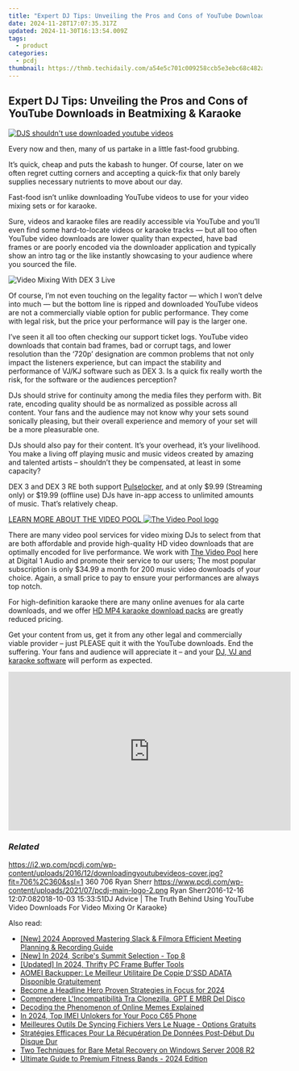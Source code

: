 ```yaml
---
title: "Expert DJ Tips: Unveiling the Pros and Cons of YouTube Downloads in Beatmixing & Karaoke"
date: 2024-11-28T17:07:35.317Z
updated: 2024-11-30T16:13:54.009Z
tags:
  - product
categories:
  - pcdj
thumbnail: https://thmb.techidaily.com/a54e5c701c009258ccb5e3ebc68c482a0352d900bfe7620286533aaa04ebdf62.png
---
```


## Expert DJ Tips: Unveiling the Pros and Cons of YouTube Downloads in Beatmixing & Karaoke

[![DJS shouldn't use downloaded youtube videos](https://i2.wp.com/pcdj.com/wp-content/uploads/2016/12/downloadingyoutubevideos-cover.jpg?resize=706%2C321&ssl=1)](https://i2.wp.com/pcdj.com/wp-content/uploads/2016/12/downloadingyoutubevideos-cover.jpg?fit=706%2C360&ssl=1 "DJS shouldn't use downloaded youtube videos")

Every now and then, many of us partake in a little fast-food grubbing.

It’s quick, cheap and puts the kabash to hunger. Of course, later on we often regret cutting corners and accepting a quick-fix that only barely supplies necessary nutrients to move about our day.

Fast-food isn’t unlike downloading YouTube videos to use for your video mixing sets or for karaoke.

Sure, videos and karaoke files are readily accessible via YouTube and you’ll even find some hard-to-locate videos or karaoke tracks — but all too often YouTube video downloads are lower quality than expected, have bad frames or are poorly encoded via the downloader application and typically show an intro tag or the like instantly showcasing to your audience where you sourced the file.

![Video Mixing With DEX 3 Live](https://i0.wp.com/pcdj.com/wp-content/uploads/2016/12/dex3videomixing.jpg?fit=450%2C309&ssl=1 "Video Mixing With DEX 3 Live")

Of course, I’m not even touching on the legality factor — which I won’t delve into much — but the bottom line is ripped and downloaded YouTube videos are not a commercially viable option for public performance. They come with legal risk, but the price your performance will pay is the larger one.

I’ve seen it all too often checking our support ticket logs. YouTube video downloads that contain bad frames, bad or corrupt tags, and lower resolution than the ‘720p’ designation are common problems that not only impact the listeners experience, but can impact the stability and performance of VJ/KJ software such as DEX 3\. Is a quick fix really worth the risk, for the software or the audiences perception?

DJs should strive for continuity among the media files they perform with. Bit rate, encoding quality should be as normalized as possible across all content. Your fans and the audience may not know why your sets sound sonically pleasing, but their overall experience and memory of your set will be a more pleasurable one.

DJs should also pay for their content. It’s your overhead, it’s your livelihood. You make a living off playing music and music videos created by amazing and talented artists – shouldn’t they be compensated, at least in some capacity?

DEX 3 and DEX 3 RE both support [Pulselocker](https://tools.techidaily.com/pcdj/products/), and at only $9.99 (Streaming only) or $19.99 (offline use) DJs have in-app access to unlimited amounts of music. That’s relatively cheap.

[LEARN MORE ABOUT THE VIDEO POOL ![The Video Pool logo](https://i0.wp.com/pcdj.com/wp-content/uploads/2014/06/thevideopoolpage_image1.png?fit=376%2C403&ssl=1 "The Video Pool logo")](https://tools.techidaily.com/pcdj/products/)

There are many video pool services for video mixing DJs to select from that are both affordable and provide high-quality HD video downloads that are optimally encoded for live performance. We work with [The Video Pool](http://www.thevideopool.com/?ap%5Fid=PCDJ) here at Digital 1 Audio and promote their service to our users; The most popular subscription is only $34.99 a month for 200 music video downloads of your choice. Again, a small price to pay to ensure your performances are always top notch.

For high-definition karaoke there are many online avenues for ala carte downloads, and we offer [HD MP4 karaoke download packs](https://tools.techidaily.com/pcdj/products/) are greatly reduced pricing.

Get your content from us, get it from any other legal and commercially viable provider – just PLEASE quit it with the YouTube downloads. End the suffering. Your fans and audience will appreciate it – and your [DJ, VJ and karaoke software](https://tools.techidaily.com/pcdj/products/) will perform as expected.

<!-- affiliate ads begin -->
<iframe width="560" height="315" src="https://www.youtube.com/embed/Un9G2_OdSRI?si=vAcGbco8DuWt4ypP" title="YouTube video player" frameborder="0" allow="accelerometer; autoplay; clipboard-write; encrypted-media; gyroscope; picture-in-picture; web-share" referrerpolicy="strict-origin-when-cross-origin" allowfullscreen></iframe>
<!-- affiliate ads end -->

### _Related_

https://i2.wp.com/pcdj.com/wp-content/uploads/2016/12/downloadingyoutubevideos-cover.jpg?fit=706%2C360&ssl=1 360 706 Ryan Sherr https://www.pcdj.com/wp-content/uploads/2021/07/pcdj-main-logo-2.png Ryan Sherr2016-12-16 12:07:082018-10-03 15:33:51DJ Advice | The Truth Behind Using YouTube Video Downloads For Video Mixing Or Karaoke}

<ins class="adsbygoogle"
     style="display:block"
     data-ad-format="autorelaxed"
     data-ad-client="ca-pub-7571918770474297"
     data-ad-slot="1223367746"></ins>

<ins class="adsbygoogle"
     style="display:block"
     data-ad-client="ca-pub-7571918770474297"
     data-ad-slot="8358498916"
     data-ad-format="auto"
     data-full-width-responsive="true"></ins>

<span class="atpl-alsoreadstyle">Also read:</span>
<div><ul>
<li><a href="https://video-capture.techidaily.com/new-2024-approved-mastering-slack-and-filmora-efficient-meeting-planning-and-recording-guide/"><u>[New] 2024 Approved Mastering Slack & Filmora Efficient Meeting Planning & Recording Guide</u></a></li>
<li><a href="https://fox-cloud.techidaily.com/new-in-2024-scribes-summit-selection-top-8/"><u>[New] In 2024, Scribe's Summit Selection - Top 8</u></a></li>
<li><a href="https://screen-capture.techidaily.com/updated-in-2024-thrifty-pc-frame-buffer-tools/"><u>[Updated] In 2024, Thrifty PC Frame Buffer Tools</u></a></li>
<li><a href="https://win-updates.techidaily.com/aomei-backupper-le-meilleur-utilitaire-de-copie-dssd-adata-disponible-gratuitement/"><u>AOMEI Backupper: Le Meilleur Utilitaire De Copie D'SSD ADATA Disponible Gratuitement</u></a></li>
<li><a href="https://extra-resources.techidaily.com/become-a-headline-hero-proven-strategies-in-focus-for-2024/"><u>Become a Headline Hero Proven Strategies in Focus for 2024</u></a></li>
<li><a href="https://win-updates.techidaily.com/comprendere-lincompatibilita-tra-clonezilla-gpt-e-mbr-del-disco/"><u>Comprendere L'Incompatibilità Tra Clonezilla, GPT E MBR Del Disco</u></a></li>
<li><a href="https://tech-recovery.techidaily.com/decoding-the-phenomenon-of-online-memes-explained/"><u>Decoding the Phenomenon of Online Memes Explained</u></a></li>
<li><a href="https://sim-unlock.techidaily.com/in-2024-top-imei-unlokers-for-your-poco-c65-phone-by-drfone-android/"><u>In 2024, Top IMEI Unlokers for Your Poco C65 Phone</u></a></li>
<li><a href="https://win-updates.techidaily.com/meilleures-outils-de-syncing-fichiers-vers-le-nuage-options-gratuits/"><u>Meilleures Outils De Syncing Fichiers Vers Le Nuage - Options Gratuits</u></a></li>
<li><a href="https://win-updates.techidaily.com/strategies-efficaces-pour-la-recuperation-de-donnees-post-debut-du-disque-dur/"><u>Stratégies Efficaces Pour La Récupération De Données Post-Début Du Disque Dur</u></a></li>
<li><a href="https://win-updates.techidaily.com/two-techniques-for-bare-metal-recovery-on-windows-server-2008-r2/"><u>Two Techniques for Bare Metal Recovery on Windows Server 2008 R2</u></a></li>
<li><a href="https://buynow-info.techidaily.com/ultimate-guide-to-premium-fitness-bands-2024-edition/"><u>Ultimate Guide to Premium Fitness Bands - 2024 Edition</u></a></li>
</ul></div>

